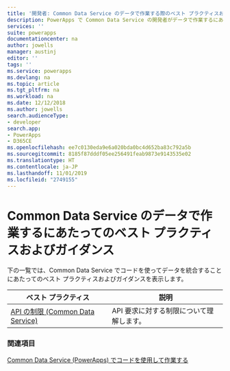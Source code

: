 ```yaml
---
title: '開発者: Common Data Service のデータで作業する際のベスト プラクティスおよびガイダンス | Microsoft Docs'
description: PowerApps で Common Data Service の開発者がデータで作業するにあたってのベスト プラクティスおよびガイダンス
services: ''
suite: powerapps
documentationcenter: na
author: jowells
manager: austinj
editor: ''
tags: ''
ms.service: powerapps
ms.devlang: na
ms.topic: article
ms.tgt_pltfrm: na
ms.workload: na
ms.date: 12/12/2018
ms.author: jowells
search.audienceType:
- developer
search.app:
- PowerApps
- D365CE
ms.openlocfilehash: ee7c0130eda9e6a020bda0bc4d652ba83c792a5b
ms.sourcegitcommit: 8185f87dddf05ee256491feab9873e9143535e02
ms.translationtype: HT
ms.contentlocale: ja-JP
ms.lasthandoff: 11/01/2019
ms.locfileid: "2749155"
---
```

# <a name="best-practices-and-guidance-around-working-with-data-for-the-common-data-service"></a>Common Data Service のデータで作業するにあたってのベスト プラクティスおよびガイダンス

下の一覧では、Common Data Service でコードを使ってデータを統合することにあたってのベスト プラクティスおよびガイダンスを表示します。

|ベスト プラクティス  |説明  |
|---------|---------|
|[API の制限 (Common Data Service)](../../api-limits.md)     |API 要求に対する制限について理解します。         |

### <a name="see-also"></a>関連項目
[Common Data Service (PowerApps) でコードを使用して作業する](../../work-with-data-cds.md)<br />